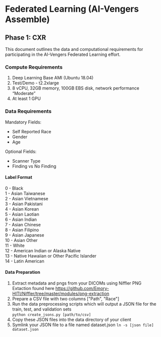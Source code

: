 # Federated Learning (AI-Vengers Assemble)

## Phase 1: CXR

This document outlines the data and computational requirements for participating in the AI-Vengers Federated Learning effort. 

### Compute Requirements

1. Deep Learning Base AMI (Ubuntu 18.04)  
2. Test/Demo - t2.2xlarge   
3. 8 vCPU, 32GB memory, 100GB EBS disk, network performance “Moderate”
4. At least 1 GPU

### Data Requirements

Mandatory Fields:
- Self Reported Race  
- Gender  
- Age 

Optional Fields:
- Scanner Type
- Finding vs No Finding

#### Label Format

0 - Black   
1 - Asian Taiwanese  
2 - Asian Vietnamese  
3 - Asian Pakistani  
4 - Asian Korean  
5 - Asian Laotian  
6 - Asian Indian  
7 - Asian Chinese  
8 - Asian Filipino  
9 - Asian Japanese  
10 - Asian Other  
11 - White  
12 - American Indian or Alaska Native  
13 - Native Hawaiian or Other Pacific Islander    
14 - Latin American  

#### Data Preparation
1. Extract metadata and pngs from your DICOMs using Niffler PNG Extaction found here https://github.com/Emory-HITI/Niffler/tree/master/modules/png-extraction  
2. Prepare a CSV file with two columns ["Path", "Race"]  
3. Run the data preprocessing scripts which will output a JSON file for the train, test, and validation sets  
   `python create_jsons.py [path/to/csv]`
4. Copy these JSON files into the data directory of your client  
5. Symlink your JSON file to a file named dataset.json `ln -s [json file] dataset.json`  



